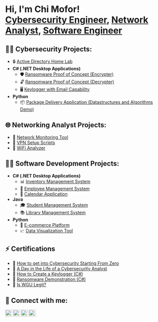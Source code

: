 <h1>Hi, I'm Chi Mofor! <br/>
  <a href="https://github.com/ChiGeorgeMofor" target="_blank">Cybersecurity Engineer</a>, 
  <a href="https://twitter.com/chi_mofor" target="_blank">Network Analyst</a>, 
  <a href="https://www.linkedin.com/in/chi-george-mofor-037883247/" target="_blank">Software Engineer</a>
</h1> 

<h2>👨‍💻 Cybersecurity Projects:</h2>
<ul>
  <li>🔒 <a href="https://github.com/chimoforcybertest/LABURL" target="_blank">Active Directory Home Lab</a></li>
  <li><b>C# (.NET Desktop Applications)</b>
    <ul>
      <li>🛡️ <a href="https://github.com/ChiGeorgeMofor/EncrypterPOC" target="_blank">Ransomware Proof of Concept (Encrypter)</a></li>
      <li>🔓 <a href="https://github.com/ChiGeorgeMofor/DecrypterPOC" target="_blank">Ransomware Proof of Concept (Decrypter)</a></li>
      <li>🖥️ <a href="https://github.com/ChiGeorgeMofor/Key-Logger-With-Email" target="_blank">Keylogger with Email Capability</a></li>
    </ul>
  </li>
  <li><b>Python</b>
    <ul>
      <li>📦 <a href="https://github.com/ChiGeorgeMofor/Package-Delivery-Pathfinding-Algorithm" target="_blank">Package Delivery Application (Datastructures and Algorithms Demo)</a></li>
    </ul>
  </li>
</ul>

<h2>🌐 Networking Analyst Projects:</h2>
<ul>
  <li>📡 <a href="https://github.com/ChiGeorgeMofor/Network-Monitoring-Tool" target="_blank">Network Monitoring Tool</a></li>
  <li>🔗 <a href="https://github.com/ChiGeorgeMofor/VPN-Setup-Scripts" target="_blank">VPN Setup Scripts</a></li>
  <li>📶 <a href="https://github.com/ChiGeorgeMofor/WiFi-Analyzer" target="_blank">WiFi Analyzer</a></li>
</ul>

<h2>👨‍💻 Software Development Projects:</h2>
<ul>
  <li><b>C# (.NET Desktop Applications)</b>
    <ul>
      <li>📊 <a href="https://github.com/ChiGeorgeMofor/Inventory-Management-System" target="_blank">Inventory Management System</a></li>
      <li>💼 <a href="https://github.com/ChiGeorgeMofor/Employee-Management-System" target="_blank">Employee Management System</a></li>
      <li>📅 <a href="https://github.com/ChiGeorgeMofor/Calendar-Application" target="_blank">Calendar Application</a></li>
    </ul>
  </li>
  <li><b>Java</b>
    <ul>
      <li>🎓 <a href="https://github.com/ChiGeorgeMofor/Student-Management-System" target="_blank">Student Management System</a></li>
      <li>📚 <a href="https://github.com/ChiGeorgeMofor/Library-Management-System" target="_blank">Library Management System</a></li>
    </ul>
  </li>
  <li><b>Python</b>
    <ul>
      <li>🛒 <a href="https://github.com/ChiGeorgeMofor/E-commerce-Platform" target="_blank">E-commerce Platform</a></li>
      <li>📈 <a href="https://github.com/ChiGeorgeMofor/Data-Visualization-Tool" target="_blank">Data Visualization Tool</a></li>
    </ul>
  </li>
</ul>

<h2>⚡ Certifications</h2>
<ul>
  <li>📜 <a href="https://www.youtube.com/watch?v=a83ASGn_V_s" target="_blank">How to get into Cybersecurity Starting From Zero</a></li>
  <li>🎥 <a href="https://www.youtube.com/watch?v=uHy3oM7NnoU" target="_blank">A Day in the Life of a Cybersecurity Analyst</a></li>
  <li>🎥 <a href="https://www.youtube.com/watch?v=N-L9hklSlNk" target="_blank">How to Create a Keylogger (C#)</a></li>
  <li>🎥 <a href="https://www.youtube.com/watch?v=OfvdQeh79s0" target="_blank">Ransomware Demonstration (C#)</a></li>
  <li>🎥 <a href="https://www.youtube.com/watch?v=E2MwRWxDBkA" target="_blank">Is WGU Legit?</a></li>
</ul>

<h2>🤳 Connect with me:</h2>
<p>
  <a href="https://twitter.com/chi_mofor" target="_blank"><img align="left" alt="ChiGeorge | Twitter" width="22px" src="https://cdn.jsdelivr.net/npm/simple-icons@v3/icons/twitter.svg" /></a>
  <a href="https://www.behance.net/chigeorgemofor1" target="_blank"><img align="left" alt="ChiGeorge | Behance" width="22px" src="https://cdn.jsdelivr.net/npm/simple-icons@v3/icons/behance.svg" /></a>
  <a href="https://www.linkedin.com/in/chi-george-mofor-037883247/" target="_blank"><img align="left" alt="ChiGeorge | LinkedIn" width="22px" src="https://cdn.jsdelivr.net/npm/simple-icons@v3/icons/linkedin.svg" /></a>
  <a href="https://www.instagram.com/chigeorgemofor/" target="_blank"><img align="left" alt="ChiGeorge | Instagram" width="22px" src="https://cdn.jsdelivr.net/npm/simple-icons@v3/icons/instagram.svg" /></a>
</p>
